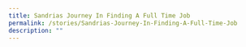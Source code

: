 ```yaml
---
title: Sandrias Journey In Finding A Full Time Job
permalink: /stories/Sandrias-Journey-In-Finding-A-Full-Time-Job
description: ""
---
```

